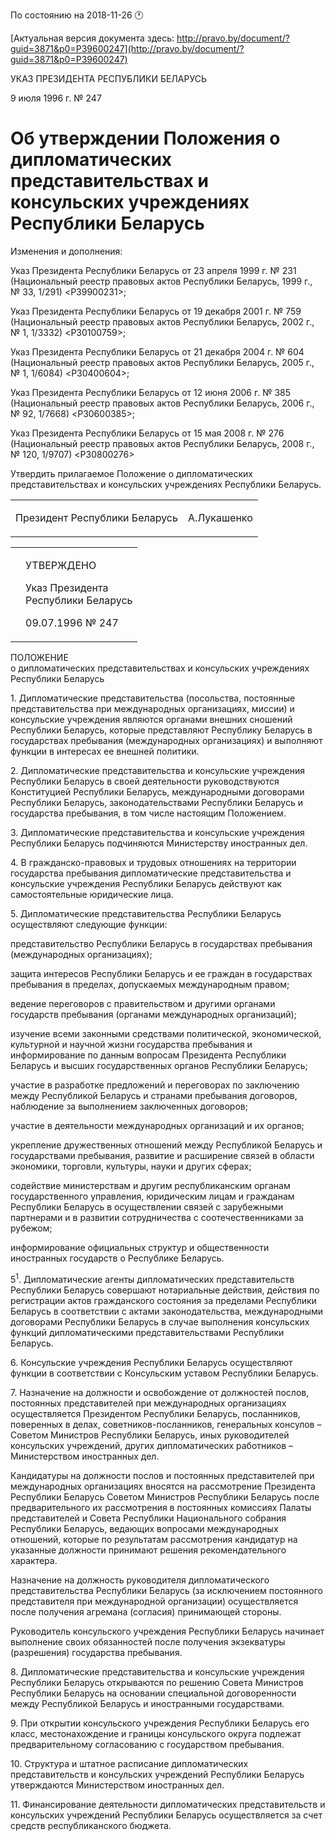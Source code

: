 По состоянию на 2018-11-26 &#x1F550;

[Актуальная версия документа здесь: http://pravo.by/document/?guid=3871&p0=P39600247](http://pravo.by/document/?guid=3871&p0=P39600247)

<p>УКАЗ ПРЕЗИДЕНТА РЕСПУБЛИКИ БЕЛАРУСЬ</p>
<p>9 июля 1996 г. № 247</p>
<h1>Об утверждении Положения о дипломатических представительствах и консульских учреждениях Республики Беларусь</h1>
<p>Изменения и дополнения:</p>
<p>Указ Президента Республики Беларусь от 23 апреля 1999 г. № 231 (Национальный реестр правовых актов Республики Беларусь, 1999 г., № 33, 1/291) &lt;P39900231&gt;;</p>
<p>Указ Президента Республики Беларусь от 19 декабря 2001 г. № 759 (Национальный реестр правовых актов Республики Беларусь, 2002 г., № 1, 1/3332) &lt;P30100759&gt;;</p>
<p>Указ Президента Республики Беларусь от 21 декабря 2004 г. № 604 (Национальный реестр правовых актов Республики Беларусь, 2005 г., № 1, 1/6084) &lt;P30400604&gt;;</p>
<p>Указ Президента Республики Беларусь от 12 июня 2006 г. № 385 (Национальный реестр правовых актов Республики Беларусь, 2006 г., № 92, 1/7668) &lt;P30600385&gt;;</p>
<p>Указ Президента Республики Беларусь от 15 мая 2008 г. № 276 (Национальный реестр правовых актов Республики Беларусь, 2008 г., № 120, 1/9707) &lt;P30800276&gt;</p>
<p></p>
<p>Утвердить прилагаемое Положение о дипломатических представительствах и консульских учреждениях Республики Беларусь.</p>
<p></p>
<table><tr>
<td><p>Президент Республики Беларусь</p></td>
<td><p>А.Лукашенко</p></td>
</tr></table>
<p></p>
<table><tr>
<td><p></p></td>
<td>
<p>УТВЕРЖДЕНО</p>
<p>Указ Президента <br>Республики Беларусь</p>
<p>09.07.1996 № 247</p>
</td>
</tr></table>
<p>ПОЛОЖЕНИЕ<br>о дипломатических представительствах и консульских учреждениях Республики Беларусь</p>
<p>1. Дипломатические представительства (посольства, постоянные представительства при международных организациях, миссии) и консульские учреждения являются органами внешних сношений Республики Беларусь, которые представляют Республику Беларусь в государствах пребывания (международных организациях) и выполняют функции в интересах ее внешней политики.</p>
<p>2. Дипломатические представительства и консульские учреждения Республики Беларусь в своей деятельности руководствуются Конституцией Республики Беларусь, международными договорами Республики Беларусь, законодательствами Республики Беларусь и государства пребывания, в том числе настоящим Положением.</p>
<p>3. Дипломатические представительства и консульские учреждения Республики Беларусь подчиняются Министерству иностранных дел.</p>
<p>4. В гражданско-правовых и трудовых отношениях на территории государства пребывания дипломатические представительства и консульские учреждения Республики Беларусь действуют как самостоятельные юридические лица.</p>
<p>5. Дипломатические представительства Республики Беларусь осуществляют следующие функции:</p>
<p>представительство Республики Беларусь в государствах пребывания (международных организациях);</p>
<p>защита интересов Республики Беларусь и ее граждан в государствах пребывания в пределах, допускаемых международным правом;</p>
<p>ведение переговоров с правительством и другими органами государств пребывания (органами международных организаций);</p>
<p>изучение всеми законными средствами политической, экономической, культурной и научной жизни государства пребывания и информирование по данным вопросам Президента Республики Беларусь и высших государственных органов Республики Беларусь;</p>
<p>участие в разработке предложений и переговорах по заключению между Республикой Беларусь и странами пребывания договоров, наблюдение за выполнением заключенных договоров;</p>
<p>участие в деятельности международных организаций и их органов;</p>
<p>укрепление дружественных отношений между Республикой Беларусь и государствами пребывания, развитие и расширение связей в области экономики, торговли, культуры, науки и других сферах;</p>
<p>содействие министерствам и другим республиканским органам государственного управления, юридическим лицам и гражданам Республики Беларусь в осуществлении связей с зарубежными партнерами и в развитии сотрудничества с соотечественниками за рубежом;</p>
<p>информирование официальных структур и общественности иностранных государств о Республике Беларусь.</p>
<p>5<sup>1</sup>. Дипломатические агенты дипломатических представительств Республики Беларусь совершают нотариальные действия, действия по регистрации актов гражданского состояния за пределами Республики Беларусь в соответствии с актами законодательства, международными договорами Республики Беларусь в случае выполнения консульских функций дипломатическими представительствами Республики Беларусь.</p>
<p>6. Консульские учреждения Республики Беларусь осуществляют функции в соответствии с Консульским уставом Республики Беларусь.</p>
<p>7. Назначение на должности и освобождение от должностей послов, постоянных представителей при международных организациях осуществляется Президентом Республики Беларусь, посланников, поверенных в делах, советников-посланников, генеральных консулов – Советом Министров Республики Беларусь, иных руководителей консульских учреждений, других дипломатических работников – Министерством иностранных дел.</p>
<p>Кандидатуры на должности послов и постоянных представителей при международных организациях вносятся на рассмотрение Президента Республики Беларусь Советом Министров Республики Беларусь после предварительного их рассмотрения в постоянных комиссиях Палаты представителей и Совета Республики Национального собрания Республики Беларусь, ведающих вопросами международных отношений, которые по результатам рассмотрения кандидатур на указанные должности принимают решения рекомендательного характера.</p>
<p>Назначение на должность руководителя дипломатического представительства Республики Беларусь (за исключением постоянного представителя при международной организации) осуществляется после получения агремана (согласия) принимающей стороны.</p>
<p>Руководитель консульского учреждения Республики Беларусь начинает выполнение своих обязанностей после получения экзекватуры (разрешения) государства пребывания.</p>
<p>8. Дипломатические представительства и консульские учреждения Республики Беларусь открываются по решению Совета Министров Республики Беларусь на основании специальной договоренности между Республикой Беларусь и иностранными государствами.</p>
<p>9. При открытии консульского учреждения Республики Беларусь его класс, местонахождение и границы консульского округа подлежат предварительному согласованию с государством пребывания.</p>
<p>10. Структура и штатное расписание дипломатических представительств и консульских учреждений Республики Беларусь утверждаются Министерством иностранных дел.</p>
<p>11. Финансирование деятельности дипломатических представительств и консульских учреждений Республики Беларусь осуществляется за счет средств республиканского бюджета.</p>